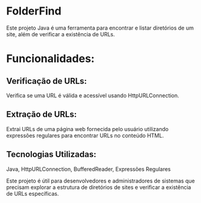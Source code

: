 # FolderFind

Este projeto Java é uma ferramenta para encontrar e listar diretórios de um site, além de verificar a existência de URLs.

# Funcionalidades:

## Verificação de URLs:

Verifica se uma URL é válida e acessível usando HttpURLConnection.

## Extração de URLs:

Extrai URLs de uma página web fornecida pelo usuário utilizando expressões regulares para encontrar URLs no conteúdo HTML.

## Tecnologias Utilizadas:

Java,
HttpURLConnection,
BufferedReader,
Expressões Regulares

Este projeto é útil para desenvolvedores e administradores de sistemas que precisam explorar a estrutura de diretórios de sites e verificar a existência de URLs específicas.
